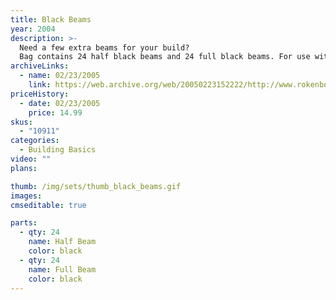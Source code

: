 ```yaml
---
title: Black Beams
year: 2004
description: >-
  Need a few extra beams for your build?
  Bag contains 24 half black beams and 24 full black beams. For use with any Rokenbok build. 48 piece total.
archiveLinks:
  - name: 02/23/2005
    link: https://web.archive.org/web/20050223152222/http://www.rokenbok.com/catalog/pd_bb_10911.html
priceHistory:
  - date: 02/23/2005
    price: 14.99
skus:
  - "10911"
categories: 
  - Building Basics
video: ""
plans:

thumb: /img/sets/thumb_black_beams.gif
images:
cmseditable: true

parts:
  - qty: 24
    name: Half Beam
    color: black
  - qty: 24
    name: Full Beam
    color: black
---
```

